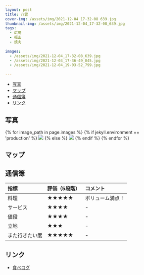 ```yaml
---
layout: post
title: 八雲
cover-img: /assets/img/2021-12-04_17-32-08_639.jpg
thumbnail-img: /assets/img/2021-12-04_17-32-08_639.jpg
tags:
  - 広島
  - 福山
  - 焼肉
  
images:
  - /assets/img/2021-12-04_17-32-08_639.jpg
  - /assets/img/2021-12-04_17-36-49_845.jpg
  - /assets/img/2021-12-04_19-03-52_799.jpg

---
```




<!-- TOC -->

- [写真](#写真)
- [マップ](#マップ)
- [通信簿](#通信簿)
- [リンク](#リンク)

<!-- /TOC -->

## 写真

{% for image_path in page.images %}
{% if jekyll.environment == 'production' %}
<img src="https://raw.githubusercontent.com/taira1117/fukuyama_izakaya/master/{{ image_path }}">
{% else %}
<img src="{{ image_path }}">
{% endif %}
{% endfor %}

## マップ


## 通信簿

| 指標 | 評価（5段階） | コメント |
| :------ |:--- | :--- |
| 料理 | ★★★★★ | ボリューム満点！ |
| サービス | ★★★★ | - |
| 値段 | ★★★★ | - |
| 立地 | ★★★ | - |
| また行きたい度 | ★★★★★ | - |

## リンク

- [食べログ](https://tabelog.com/hiroshima/A3403/A340304/34004733/)